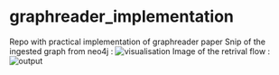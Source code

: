 # graphreader_implementation
Repo with practical implementation of graphreader paper
Snip of the ingested graph from neo4j :
![visualisation](https://github.com/user-attachments/assets/350ac20d-495e-4277-bdc0-24518976b05e)
Image of the retrival flow :
![output](https://github.com/user-attachments/assets/7be4aeb0-a992-4af4-bb5d-0523acc3a563)

